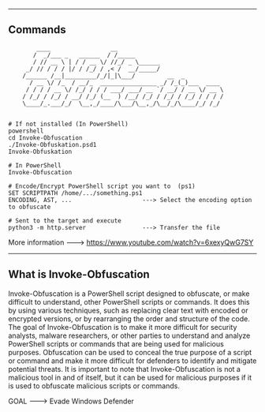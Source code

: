 --- ---

<h2>Commands</h2>

```
	    ____                 __
	   /  _/___ _   ______  / /_____                         
	   / // __ \ | / / __ \/ //_/ _ \______                  
	 _/ // / / / |/ / /_/ / ,< /  __/_____/                  
	/______ /__|_________/_/|_|\___/         __  _           
	  / __ \/ /_  / __/_  ________________ _/ /_(_)___  ____ 
	 / / / / __ \/ /_/ / / / ___/ ___/ __ `/ __/ / __ \/ __ \
	/ /_/ / /_/ / __/ /_/ (__  ) /__/ /_/ / /_/ / /_/ / / / /
	\____/_.___/_/  \__,_/____/\___/\__,_/\__/_/\____/_/ /_/ 


# If not installed (In PowerShell)
powershell
cd Invoke-Obfuscation
./Invoke-Obfuskation.psd1
Invoke-Obfuskation

# In PowerShell
Invoke-Obfuscation

# Encode/Encrypt PowerShell script you want to  (ps1)
SET SCRIPTPATH /home/.../something.ps1
ENCODING, AST, ...                    ---> Select the encoding option to obfuscate

# Sent to the target and execute
python3 -m http.server                ---> Transfer the file
```

More information ---> https://www.youtube.com/watch?v=6xexyQwG7SY

---

<h2>What is Invoke-Obfuscation</h2>

Invoke-Obfuscation is a PowerShell script designed to obfuscate, or make difficult to understand, other PowerShell scripts or commands. It does this by using various techniques, such as replacing clear text with encoded or encrypted versions, or by rearranging the order and structure of the code. The goal of Invoke-Obfuscation is to make it more difficult for security analysts, malware researchers, or other parties to understand and analyze PowerShell scripts or commands that are being used for malicious purposes. Obfuscation can be used to conceal the true purpose of a script or command and make it more difficult for defenders to identify and mitigate potential threats. It is important to note that Invoke-Obfuscation is not a malicious tool in and of itself, but it can be used for malicious purposes if it is used to obfuscate malicious scripts or commands.

GOAL ---> Evade Windows Defender